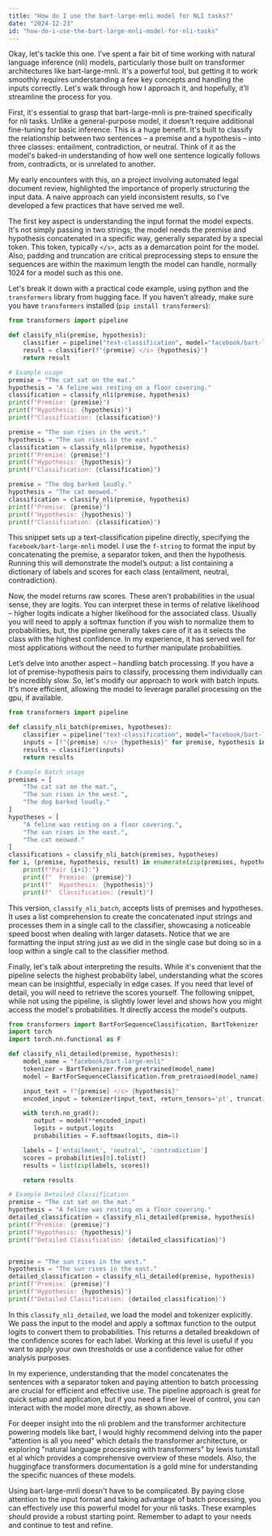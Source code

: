 ```yaml
---
title: "How do I use the bart-large-mnli model for NLI tasks?"
date: "2024-12-23"
id: "how-do-i-use-the-bart-large-mnli-model-for-nli-tasks"
---
```


Okay, let's tackle this one. I've spent a fair bit of time working with natural language inference (nli) models, particularly those built on transformer architectures like bart-large-mnli. It's a powerful tool, but getting it to work smoothly requires understanding a few key concepts and handling the inputs correctly. Let's walk through how I approach it, and hopefully, it’ll streamline the process for you.

First, it's essential to grasp that bart-large-mnli is pre-trained specifically for nli tasks. Unlike a general-purpose model, it doesn't require additional fine-tuning for basic inference. This is a huge benefit. It's built to classify the relationship between two sentences – a premise and a hypothesis – into three classes: entailment, contradiction, or neutral. Think of it as the model's baked-in understanding of how well one sentence logically follows from, contradicts, or is unrelated to another.

My early encounters with this, on a project involving automated legal document review, highlighted the importance of properly structuring the input data. A naive approach can yield inconsistent results, so I’ve developed a few practices that have served me well.

The first key aspect is understanding the input format the model expects. It's not simply passing in two strings; the model needs the premise and hypothesis concatenated in a specific way, generally separated by a special token. This token, typically `</s>`, acts as a demarcation point for the model. Also, padding and truncation are critical preprocessing steps to ensure the sequences are within the maximum length the model can handle, normally 1024 for a model such as this one.

Let's break it down with a practical code example, using python and the `transformers` library from hugging face. If you haven't already, make sure you have `transformers` installed (`pip install transformers`):

```python
from transformers import pipeline

def classify_nli(premise, hypothesis):
    classifier = pipeline("text-classification", model="facebook/bart-large-mnli")
    result = classifier(f"{premise} </s> {hypothesis}")
    return result

# Example usage
premise = "The cat sat on the mat."
hypothesis = "A feline was resting on a floor covering."
classification = classify_nli(premise, hypothesis)
print(f"Premise: {premise}")
print(f"Hypothesis: {hypothesis}")
print(f"Classification: {classification}")

premise = "The sun rises in the west."
hypothesis = "The sun rises in the east."
classification = classify_nli(premise, hypothesis)
print(f"Premise: {premise}")
print(f"Hypothesis: {hypothesis}")
print(f"Classification: {classification}")

premise = "The dog barked loudly."
hypothesis = "The cat meowed."
classification = classify_nli(premise, hypothesis)
print(f"Premise: {premise}")
print(f"Hypothesis: {hypothesis}")
print(f"Classification: {classification}")
```

This snippet sets up a text-classification pipeline directly, specifying the `facebook/bart-large-mnli` model. I use the `f-string` to format the input by concatenating the premise, a separator token, and then the hypothesis. Running this will demonstrate the model’s output: a list containing a dictionary of labels and scores for each class (entailment, neutral, contradiction).

Now, the model returns raw scores. These aren't probabilities in the usual sense, they are logits. You can interpret these in terms of relative likelihood – higher logits indicate a higher likelihood for the associated class. Usually you will need to apply a softmax function if you wish to normalize them to probabilities, but, the pipeline generally takes care of it as it selects the class with the highest confidence. In my experience, it has served well for most applications without the need to further manipulate probabilities.

Let’s delve into another aspect – handling batch processing. If you have a lot of premise-hypothesis pairs to classify, processing them individually can be incredibly slow. So, let's modify our approach to work with batch inputs. It's more efficient, allowing the model to leverage parallel processing on the gpu, if available.

```python
from transformers import pipeline

def classify_nli_batch(premises, hypotheses):
    classifier = pipeline("text-classification", model="facebook/bart-large-mnli")
    inputs = [f"{premise} </s> {hypothesis}" for premise, hypothesis in zip(premises, hypotheses)]
    results = classifier(inputs)
    return results

# Example Batch usage
premises = [
    "The cat sat on the mat.",
    "The sun rises in the west.",
    "The dog barked loudly."
]
hypotheses = [
    "A feline was resting on a floor covering.",
    "The sun rises in the east.",
    "The cat meowed."
]
classifications = classify_nli_batch(premises, hypotheses)
for i, (premise, hypothesis, result) in enumerate(zip(premises, hypotheses, classifications)):
    print(f"Pair {i+1}:")
    print(f"  Premise: {premise}")
    print(f"  Hypothesis: {hypothesis}")
    print(f"  Classification: {result}")
```

This version, `classify_nli_batch`, accepts lists of premises and hypotheses. It uses a list comprehension to create the concatenated input strings and processes them in a single call to the classifier, showcasing a noticeable speed boost when dealing with larger datasets. Notice that we are formatting the input string just as we did in the single case but doing so in a loop within a single call to the classifier method.

Finally, let's talk about interpreting the results. While it's convenient that the pipeline selects the highest probability label, understanding what the scores mean can be insightful, especially in edge cases. If you need that level of detail, you will need to retrieve the scores yourself. The following snippet, while not using the pipeline, is slightly lower level and shows how you might access the model's probabilities. It directly access the model's outputs.

```python
from transformers import BartForSequenceClassification, BartTokenizer
import torch
import torch.nn.functional as F

def classify_nli_detailed(premise, hypothesis):
    model_name = "facebook/bart-large-mnli"
    tokenizer = BartTokenizer.from_pretrained(model_name)
    model = BartForSequenceClassification.from_pretrained(model_name)

    input_text = f"{premise} </s> {hypothesis}"
    encoded_input = tokenizer(input_text, return_tensors='pt', truncation=True, max_length=1024)

    with torch.no_grad():
       output = model(**encoded_input)
       logits = output.logits
       probabilities = F.softmax(logits, dim=1)

    labels = ['entailment', 'neutral', 'contradiction']
    scores = probabilities[0].tolist()
    results = list(zip(labels, scores))

    return results

# Example Detailed Classification
premise = "The cat sat on the mat."
hypothesis = "A feline was resting on a floor covering."
detailed_classification = classify_nli_detailed(premise, hypothesis)
print(f"Premise: {premise}")
print(f"Hypothesis: {hypothesis}")
print(f"Detailed Classification: {detailed_classification}")


premise = "The sun rises in the west."
hypothesis = "The sun rises in the east."
detailed_classification = classify_nli_detailed(premise, hypothesis)
print(f"Premise: {premise}")
print(f"Hypothesis: {hypothesis}")
print(f"Detailed Classification: {detailed_classification}")
```

In this `classify_nli_detailed`, we load the model and tokenizer explicitly. We pass the input to the model and apply a softmax function to the output logits to convert them to probabilities. This returns a detailed breakdown of the confidence scores for each label. Working at this level is useful if you want to apply your own thresholds or use a confidence value for other analysis purposes.

In my experience, understanding that the model concatenates the sentences with a separator token and paying attention to batch processing are crucial for efficient and effective use. The pipeline approach is great for quick setup and application, but if you need a finer level of control, you can interact with the model more directly, as shown above.

For deeper insight into the nli problem and the transformer architecture powering models like bart, I would highly recommend delving into the paper "attention is all you need" which details the transformer architecture, or exploring "natural language processing with transformers" by lewis tunstall et al which provides a comprehensive overview of these models. Also, the huggingface transformers documentation is a gold mine for understanding the specific nuances of these models.

Using bart-large-mnli doesn't have to be complicated. By paying close attention to the input format and taking advantage of batch processing, you can effectively use this powerful model for your nli tasks. These examples should provide a robust starting point. Remember to adapt to your needs and continue to test and refine.
